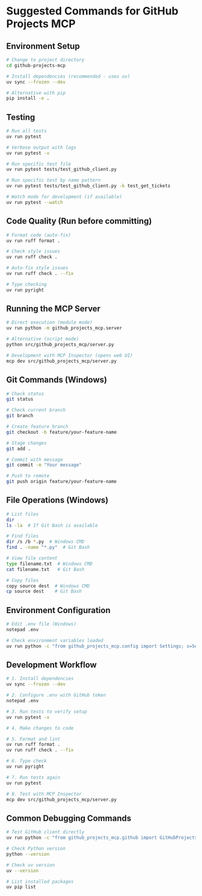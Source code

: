 # Suggested Commands for GitHub Projects MCP

## Environment Setup
```bash
# Change to project directory
cd github-projects-mcp

# Install dependencies (recommended - uses uv)
uv sync --frozen --dev

# Alternative with pip
pip install -e .
```

## Testing
```bash
# Run all tests
uv run pytest

# Verbose output with logs
uv run pytest -v

# Run specific test file
uv run pytest tests/test_github_client.py

# Run specific test by name pattern
uv run pytest tests/test_github_client.py -k test_get_tickets

# Watch mode for development (if available)
uv run pytest --watch
```

## Code Quality (Run before committing)
```bash
# Format code (auto-fix)
uv run ruff format .

# Check style issues
uv run ruff check .

# Auto-fix style issues
uv run ruff check . --fix

# Type checking
uv run pyright
```

## Running the MCP Server
```bash
# Direct execution (module mode)
uv run python -m github_projects_mcp.server

# Alternative (script mode)
python src/github_projects_mcp/server.py

# Development with MCP Inspector (opens web UI)
mcp dev src/github_projects_mcp/server.py
```

## Git Commands (Windows)
```bash
# Check status
git status

# Check current branch
git branch

# Create feature branch
git checkout -b feature/your-feature-name

# Stage changes
git add .

# Commit with message
git commit -m "Your message"

# Push to remote
git push origin feature/your-feature-name
```

## File Operations (Windows)
```bash
# List files
dir
ls -la  # If Git Bash is available

# Find files
dir /s /b *.py  # Windows CMD
find . -name "*.py"  # Git Bash

# View file content
type filename.txt  # Windows CMD
cat filename.txt   # Git Bash

# Copy files
copy source dest  # Windows CMD
cp source dest    # Git Bash
```

## Environment Configuration
```bash
# Edit .env file (Windows)
notepad .env

# Check environment variables loaded
uv run python -c "from github_projects_mcp.config import Settings; s=Settings(); print(s)"
```

## Development Workflow
```bash
# 1. Install dependencies
uv sync --frozen --dev

# 2. Configure .env with GitHub token
notepad .env

# 3. Run tests to verify setup
uv run pytest -v

# 4. Make changes to code

# 5. Format and lint
uv run ruff format .
uv run ruff check . --fix

# 6. Type check
uv run pyright

# 7. Run tests again
uv run pytest

# 8. Test with MCP Inspector
mcp dev src/github_projects_mcp/server.py
```

## Common Debugging Commands
```bash
# Test GitHub client directly
uv run python -c "from github_projects_mcp.github import GitHubProjectsClient; print('Import OK')"

# Check Python version
python --version

# Check uv version
uv --version

# List installed packages
uv pip list
```
